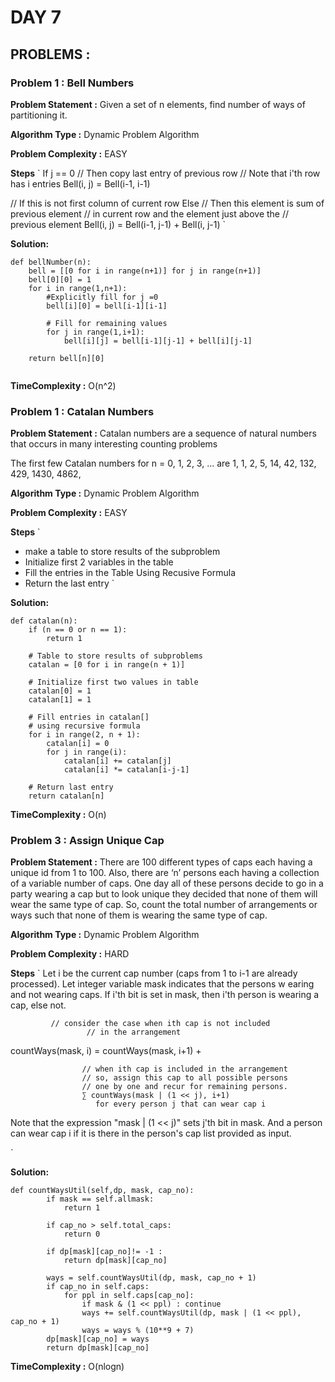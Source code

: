 # DAY 7 

## PROBLEMS : 

### Problem 1 : Bell Numbers

**Problem Statement :**
Given a set of n elements, find number of ways of partitioning it.

**Algorithm Type :** Dynamic Problem Algorithm

**Problem Complexity :** EASY

**Steps**
`
If j == 0
   // Then copy last entry of previous row
   // Note that i'th row has i entries
   Bell(i, j) = Bell(i-1, i-1) 

// If this is not first column of current row
Else 
   // Then this element is sum of previous element 
   // in current row and the element just above the
   // previous element
   Bell(i, j) = Bell(i-1, j-1) + Bell(i, j-1)
`

**Solution:**

```python3
def bellNumber(n):
    bell = [[0 for i in range(n+1)] for j in range(n+1)]
    bell[0][0] = 1
    for i in range(1,n+1):
        #Explicitly fill for j =0
        bell[i][0] = bell[i-1][i-1]

        # Fill for remaining values
        for j in range(1,i+1):
            bell[i][j] = bell[i-1][j-1] + bell[i][j-1]

    return bell[n][0]


```

**TimeComplexity :** O(n^2)


### Problem 1 : Catalan Numbers

**Problem Statement :**
Catalan numbers are a sequence of natural numbers that occurs in many interesting counting problems

The first few Catalan numbers for n = 0, 1, 2, 3, … are 1, 1, 2, 5, 14, 42, 132, 429, 1430, 4862,


**Algorithm Type :** Dynamic Problem Algorithm

**Problem Complexity :** EASY

**Steps**
`
- make a table to store results of the subproblem
- Initialize first 2 variables in the table
- Fill the entries in the Table Using Recusive Formula
- Return the last entry
`

**Solution:**

```python3
def catalan(n): 
    if (n == 0 or n == 1): 
        return 1
  
    # Table to store results of subproblems 
    catalan = [0 for i in range(n + 1)] 
  
    # Initialize first two values in table 
    catalan[0] = 1
    catalan[1] = 1
  
    # Fill entries in catalan[]  
    # using recursive formula 
    for i in range(2, n + 1): 
        catalan[i] = 0
        for j in range(i): 
            catalan[i] += catalan[j]  
            catalan[i] *= catalan[i-j-1] 
  
    # Return last entry 
    return catalan[n] 
```

**TimeComplexity :** O(n)


### Problem 3 : Assign Unique Cap 

**Problem Statement :**
There are 100 different types of caps each having a unique id from 1 to 100. Also, there are ‘n’ persons each having a collection of a variable number of caps. One day all of these persons decide to go in a party wearing a cap but to look unique they decided that none of them will wear the same type of cap. So, count the total number of arrangements or ways such that none of them is wearing the same type of cap.

**Algorithm Type :** Dynamic Problem Algorithm

**Problem Complexity :** HARD 

**Steps**
`
Let i be the current cap number (caps from 1 to i-1 are already 
processed). Let integer variable mask indicates that the persons w
earing and not wearing caps.  If i'th bit is set in mask, then 
i'th person is wearing a cap, else not.

             // consider the case when ith cap is not included 
                     // in the arrangement
countWays(mask, i) = countWays(mask, i+1) +             
                    
                    // when ith cap is included in the arrangement
                    // so, assign this cap to all possible persons 
                    // one by one and recur for remaining persons.
                    ∑ countWays(mask | (1 << j), i+1)
                       for every person j that can wear cap i 
 
Note that the expression "mask | (1 << j)" sets j'th bit in mask.
And a person can wear cap i if it is there in the person's cap list
provided as input.

`

**Solution:**

```python3
def countWaysUtil(self,dp, mask, cap_no): 
        if mask == self.allmask: 
            return 1
  
        if cap_no > self.total_caps: 
            return 0
  
        if dp[mask][cap_no]!= -1 : 
            return dp[mask][cap_no] 
  
        ways = self.countWaysUtil(dp, mask, cap_no + 1) 
        if cap_no in self.caps: 
            for ppl in self.caps[cap_no]: 
                if mask & (1 << ppl) : continue
                ways += self.countWaysUtil(dp, mask | (1 << ppl), cap_no + 1)  
                ways = ways % (10**9 + 7) 
        dp[mask][cap_no] = ways 
        return dp[mask][cap_no] 
```

**TimeComplexity :** O(nlogn)




